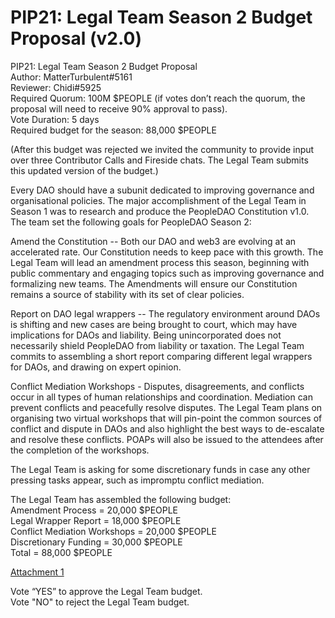 # PIP21: Legal Team Season 2 Budget Proposal (v2.0)

PIP21: Legal Team Season 2 Budget Proposal  
Author: MatterTurbulent#5161  
Reviewer: Chidi#5925  
Required Quorum: 100M $PEOPLE (if votes don’t reach the quorum, the proposal will need to receive 90% approval to pass).  
Vote Duration: 5 days  
Required budget for the season: 88,000 $PEOPLE

(After this budget was rejected we invited the community to provide input over three Contributor Calls and Fireside chats. The Legal Team submits this updated version of the budget.)

Every DAO should have a subunit dedicated to improving governance and organisational policies. The major accomplishment of the Legal Team in Season 1 was to research and produce the PeopleDAO Constitution v1.0. The team set the following goals for PeopleDAO Season 2:

Amend the Constitution -- Both our DAO and web3 are evolving at an accelerated rate. Our Constitution needs to keep pace with this growth. The Legal Team will lead an amendment process this season, beginning with public commentary and engaging topics such as improving governance and formalizing new teams. The Amendments will ensure our Constitution remains a source of stability with its set of clear policies.

Report on DAO legal wrappers -- The regulatory environment around DAOs is shifting and new cases are being brought to court, which may have implications for DAOs and liability. Being unincorporated does not necessarily shield PeopleDAO from liability or taxation. The Legal Team commits to assembling a short report comparing different legal wrappers for DAOs, and drawing on expert opinion.

Conflict Mediation Workshops - Disputes, disagreements, and conflicts occur in all types of human relationships and coordination. Mediation can prevent conflicts and peacefully resolve disputes. The Legal Team plans on organising two virtual workshops that will pin-point the common sources of conflict and dispute in DAOs and also highlight the best ways to de-escalate and resolve these conflicts. POAPs will also be issued to the attendees after the completion of the workshops.

The Legal Team is asking for some discretionary funds in case any other pressing tasks appear, such as impromptu conflict mediation.

The Legal Team has assembled the following budget:  
Amendment Process = 20,000 $PEOPLE  
Legal Wrapper Report = 18,000 $PEOPLE  
Conflict Mediation Workshops = 20,000 $PEOPLE  
Discretionary Funding = 30,000 $PEOPLE  
Total = 88,000 $PEOPLE

[Attachment 1](./PIP21-attachment1.pdf)

Vote “YES” to approve the Legal Team budget.  
Vote "NO" to reject the Legal Team budget.
